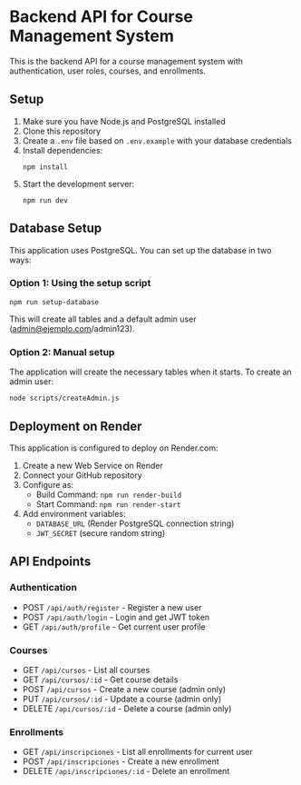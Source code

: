 # Backend API for Course Management System

This is the backend API for a course management system with authentication, user roles, courses, and enrollments.

## Setup

1. Make sure you have Node.js and PostgreSQL installed
2. Clone this repository
3. Create a `.env` file based on `.env.example` with your database credentials
4. Install dependencies:
   ```
   npm install
   ```
5. Start the development server:
   ```
   npm run dev
   ```

## Database Setup

This application uses PostgreSQL. You can set up the database in two ways:

### Option 1: Using the setup script

```
npm run setup-database
```

This will create all tables and a default admin user (admin@ejemplo.com/admin123).

### Option 2: Manual setup

The application will create the necessary tables when it starts. To create an admin user:

```
node scripts/createAdmin.js
```

## Deployment on Render

This application is configured to deploy on Render.com:

1. Create a new Web Service on Render
2. Connect your GitHub repository
3. Configure as:
   - Build Command: `npm run render-build`
   - Start Command: `npm run render-start`
4. Add environment variables:
   - `DATABASE_URL` (Render PostgreSQL connection string)
   - `JWT_SECRET` (secure random string)

## API Endpoints

### Authentication
- POST `/api/auth/register` - Register a new user
- POST `/api/auth/login` - Login and get JWT token
- GET `/api/auth/profile` - Get current user profile

### Courses
- GET `/api/cursos` - List all courses
- GET `/api/cursos/:id` - Get course details
- POST `/api/cursos` - Create a new course (admin only)
- PUT `/api/cursos/:id` - Update a course (admin only)
- DELETE `/api/cursos/:id` - Delete a course (admin only)

### Enrollments
- GET `/api/inscripciones` - List all enrollments for current user
- POST `/api/inscripciones` - Create a new enrollment
- DELETE `/api/inscripciones/:id` - Delete an enrollment
